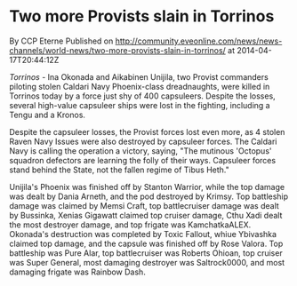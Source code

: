 # Two more Provists slain in Torrinos
By CCP Eterne
Published on http://community.eveonline.com/news/news-channels/world-news/two-more-provists-slain-in-torrinos/ at 2014-04-17T20:44:12Z

_Torrinos -_ Ina Okonada and Aikabinen Unijila, two Provist commanders piloting stolen Caldari Navy Phoenix-class dreadnaughts, were killed in Torrinos today by a force just shy of 400 capsuleers. Despite the losses, several high-value capsuleer ships were lost in the fighting, including a Tengu and a Kronos.

Despite the capsuleer losses, the Provist forces lost even more, as 4 stolen Raven Navy Issues were also destroyed by capsuleer forces. The Caldari Navy is calling the operation a victory, saying, "The mutinous 'Octopus' squadron defectors are learning the folly of their ways. Capsuleer forces stand behind the State, not the fallen regime of Tibus Heth."

Unijila's Phoenix was finished off by Stanton Warrior, while the top damage was dealt by Dania Arneth, and the pod destroyed by Krimsy. Top battleship damage was claimed by Memsi Craft, top battlecruiser damage was dealt by Bussinka, Xenias Gigawatt claimed top cruiser damage, Cthu Xadi dealt the most destroyer damage, and top frigate was KamchatkaALEX. Okonada's destruction was completed by Toxic Fallout, whiue Ybivashka claimed top damage, and the capsule was finished off by Rose Valora. Top battleship was Pure Alar, top battlecruiser was Roberts Ohioan, top cruiser was Super General, most damaging destroyer was Saltrock0000, and most damaging frigate was Rainbow Dash.

